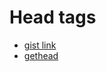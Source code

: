 


# Head tags

* [gist link](https://gist.github.com/lancejpollard/1978404)
* [gethead](https://gethead.info/)
